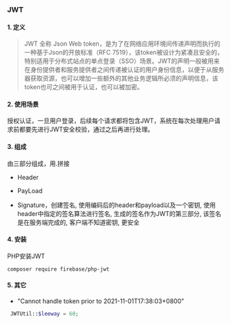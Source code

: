 ### JWT

#### 1. 定义

>JWT 全称 Json Web token，是为了在网络应用环境间传递声明而执行的一种基于Json的开放标准（RFC 7519），该token被设计为紧凑且安全的，特别适用于分布式站点的单点登录（SSO）场景。JWT的声明一般被用来在身份提供者和服务提供者之间传递被认证的用户身份信息，以便于从服务器获取资源，也可以增加一些额外的其他业务逻辑所必须的声明信息，该token也可之间被用于认证，也可以被加密。 


#### 2. 使用场景

授权认证，一旦用户登录，后续每个请求都将包含JWT，系统在每次处理用户请求前都要先进行JWT安全校验，通过之后再进行处理。



#### 3. 组成

由三部分组成，用.拼接

+ Header

+ PayLoad

+ Signature，创建签名, 使用编码后的header和payload以及一个密钥, 使用header中指定的签名算法进行签名, 生成的签名作为JWT的第三部分, 该签名是在服务端完成的, 客户端不知道密钥, 更安全

  

#### 4. 安装

PHP安装JWT

````shell
composer require firebase/php-jwt
````

#### 5. 其它

+  "Cannot handle token prior to 2021-11-01T17:38:03+0800"

  ````php
   JWTUtil::$leeway = 60;
  ````

  





